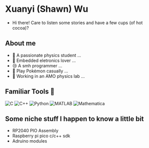 # Xuanyi (Shawn) Wu
- Hi there! Care to listen some stories and have a few cups (of hot cocoa)?

## About me
- 🔭 A passionate physics student ...
- 🔌 Embedded eletronics lover ...
- 😢 A smh programmer ...
- 🎲 Play Pokémon casually ...
- 🔦 Working in an AMO physics lab ...

## Familiar Tools 🔧
![C](https://img.shields.io/badge/C-00599C?style=for-the-badge&logo=c&logoColor=white)
![C++](https://img.shields.io/badge/C++-00599C?style=for-the-badge&logo=c%2B%2B&logoColor=white)
![Python](https://img.shields.io/badge/Python-3776AB?style=for-the-badge&logo=python&logoColor=white)
![MATLAB](https://img.shields.io/badge/MATLAB-0076A8?style=for-the-badge&logo=mathworks&logoColor=white)
![Mathematica](https://img.shields.io/badge/Mathematica-DD1100?style=for-the-badge&logo=wolfram&logoColor=white)

## Some niche stuff I happen to know a little bit
- RP2040 PIO Assembly
- Raspberry pi pico c/c++ sdk
- Adruino modules

<!--
**CalyrexThePal/CalyrexThePal** is a ✨ _special_ ✨ repository because its `README.md` (this file) appears on your GitHub profile.

Here are some ideas to get you started:

- 🔭 I’m currently working on ...
- 🌱 I’m currently learning ...
- 👯 I’m looking to collaborate on ...
- 🤔 I’m looking for help with ...
- 💬 Ask me about ...
- 📫 How to reach me: ...
- 😄 Pronouns: ...
- ⚡ Fun fact: ...
-->
